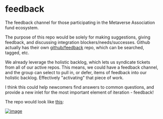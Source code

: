# feedback
The feedback channel for those participating in the Metaverse Association fund ecosystem. 

The purpose of this repo would be solely for making suggestions, giving feedback, and discussing integration blockers/needs/successes. Github actually has their own [github/feedback](https://github.com/github/feedback) repo, which can be searched, tagged, etc. 

We already leverage the holistic backlog, which lets us syndicate tickets from all of our active repos. This means, we could have a feedback channel, and the group can select to pull in, or defer, items of feedback into our holistic backlog. Effectively "activating" that piece of work. 

I think this could help newcomers find answers to common questions, and provide a new inlet for the most important element of iteration - feedback! 

The repo would look like [this](https://github.com/github/feedback/discussions): 

[![image](https://user-images.githubusercontent.com/63426722/142430678-0cb210a3-7e00-4bf6-80c5-f87b2daf6aa5.png)](https://github.com/github/feedback/discussions)

